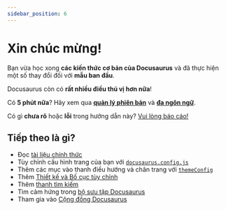 ```yaml
---
sidebar_position: 6
---
```


# Xin chúc mừng!

Bạn vừa học xong **các kiến thức cơ bản của Docusaurus** và đã thực hiện một số thay đổi đối với **mẫu ban đầu**.

Docusaurus còn có **rất nhiều điều thú vị hơn nữa**!

Có **5 phút nữa**? Hãy xem qua **[quản lý phiên bản](../tutorial-extras/manage-docs-versions.md)** và **[đa ngôn ngữ](../tutorial-extras/translate-your-site.md)**.

Có gì **chưa rõ** hoặc **lỗi** trong hướng dẫn này? [Vui lòng báo cáo!](https://github.com/facebook/docusaurus/discussions/4610)

## Tiếp theo là gì?

- Đọc [tài liệu chính thức](https://docusaurus.io/)
- Tùy chỉnh cấu hình trang của bạn với [`docusaurus.config.js`](https://docusaurus.io/docs/api/docusaurus-config)
- Thêm các mục vào thanh điều hướng và chân trang với [`themeConfig`](https://docusaurus.io/docs/api/themes/configuration)
- Thêm [Thiết kế và Bố cục tùy chỉnh](https://docusaurus.io/docs/styling-layout)
- Thêm [thanh tìm kiếm](https://docusaurus.io/docs/search)
- Tìm cảm hứng trong [bộ sưu tập Docusaurus](https://docusaurus.io/showcase)
- Tham gia vào [Cộng đồng Docusaurus](https://docusaurus.io/community/support)
